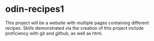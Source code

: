 # odin-recipes1
This project will be a website with multiple pages containing different recipes. Skills demonstrated via the creation of this project include proficiency with git and github, as well as html. 